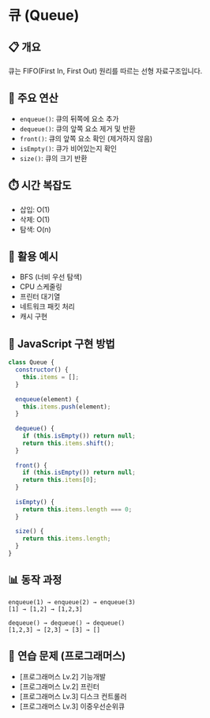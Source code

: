 # 큐 (Queue)

## 📋 개요
큐는 FIFO(First In, First Out) 원리를 따르는 선형 자료구조입니다.

## 🔧 주요 연산
- `enqueue()`: 큐의 뒤쪽에 요소 추가
- `dequeue()`: 큐의 앞쪽 요소 제거 및 반환
- `front()`: 큐의 앞쪽 요소 확인 (제거하지 않음)
- `isEmpty()`: 큐가 비어있는지 확인
- `size()`: 큐의 크기 반환

## ⏱️ 시간 복잡도
- 삽입: O(1)
- 삭제: O(1)
- 탐색: O(n)

## 🎯 활용 예시
- BFS (너비 우선 탐색)
- CPU 스케줄링
- 프린터 대기열
- 네트워크 패킷 처리
- 캐시 구현

## 📝 JavaScript 구현 방법
```javascript
class Queue {
  constructor() {
    this.items = [];
  }
  
  enqueue(element) {
    this.items.push(element);
  }
  
  dequeue() {
    if (this.isEmpty()) return null;
    return this.items.shift();
  }
  
  front() {
    if (this.isEmpty()) return null;
    return this.items[0];
  }
  
  isEmpty() {
    return this.items.length === 0;
  }
  
  size() {
    return this.items.length;
  }
}
```

## 📊 동작 과정
```
enqueue(1) → enqueue(2) → enqueue(3)
[1] → [1,2] → [1,2,3]

dequeue() → dequeue() → dequeue()
[1,2,3] → [2,3] → [3] → []
```

## 🧪 연습 문제 (프로그래머스)
- [프로그래머스 Lv.2] 기능개발
- [프로그래머스 Lv.2] 프린터
- [프로그래머스 Lv.3] 디스크 컨트롤러
- [프로그래머스 Lv.3] 이중우선순위큐